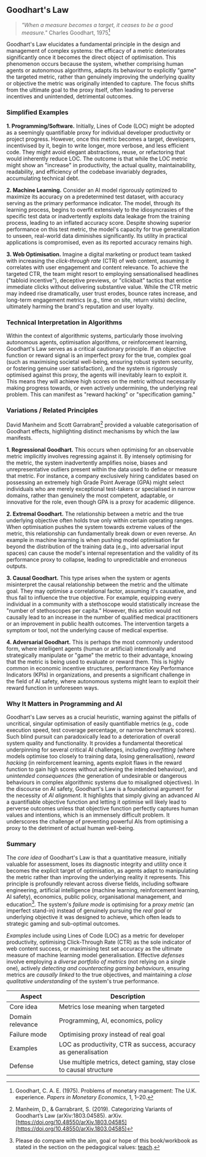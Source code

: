 
## Goodhart's Law

> *"When a measure becomes a target, it ceases to be a good measure."*
> Charles Goodhart, 1975[^good]

[^good]: Goodhart, C. A. E. (1975). Problems of monetary management: The U.K. experience.
*Papers in Monetary Economics*, 1, 1–20.

Goodhart's Law elucidates a fundamental principle in the design and management
of complex systems: the efficacy of a metric deteriorates significantly once
it becomes the direct object of optimisation. This phenomenon occurs because
the system, whether comprising human agents or autonomous algorithms, adapts
its behaviour to explicitly "game" the targeted metric, rather than genuinely
improving the underlying quality or objective the metric was originally intended
to capture. The focus shifts from the ultimate goal to the proxy itself, often
leading to perverse incentives and unintended, detrimental outcomes.


### Simplified Examples

__1. Programming/Software.__
Initially, Lines of Code (LOC) might be adopted as a seemingly quantifiable
proxy for individual developer productivity or project progress.
However, once this metric becomes a target, developers, incentivised by it,
begin to write longer, more verbose, and less efficient code. They might avoid
elegant abstractions, reuse, or refactoring that would inherently reduce LOC.
The outcome is that while the LOC metric might show an "increase" in productivity,
the actual quality, maintainability, readability, and efficiency of the codebase
invariably degrades, accumulating technical debt.

__2. Machine Learning.__
Consider an AI model rigorously optimized to maximize its accuracy on a predetermined
test dataset, with accuracy serving as the primary performance indicator. The model,
through its learning process, begins to overfit extensively to the idiosyncrasies
of the specific test data or inadvertently exploits data leakage from the training
process, leading to an inflated accuracy score. Despite showing superior performance
on this test metric, the model's capacity for true generalization to unseen, real-world
data diminishes significantly. Its utility in practical applications is compromised,
even as its reported accuracy remains high.

__3. Web Optimisation.__
Imagine a digital marketing or product team tasked with increasing the *click-through
rate* (CTR) of web content, assuming it correlates with user engagement and content
relevance. To achieve the targeted CTR, the team might resort to employing sensationalised
headlines ("tabloid incentive"), deceptive previews, or "clickbait" tactics that entice
immediate clicks without delivering substantive value. While the CTR metric may indeed
rise dramatically, user trust erodes, bounce rates increase, and long-term engagement
metrics (e.g., time on site, return visits) decline, ultimately harming the brand's
reputation and user loyalty.


### Technical Interpretation in Algorithms

Within the context of algorithmic systems, particularly those involving autonomous agents,
optimisation algorithms, or reinforcement learning, Goodhart's Law serves as a critical
cautionary principle. If an objective function or reward signal is an imperfect proxy
for the true, complex goal (such as maximising societal well-being, ensuring robust
system security, or fostering genuine user satisfaction), and the system is rigorously
optimised against this proxy, the agents will inevitably learn to exploit it. This means
they will achieve high scores on the metric without necessarily making progress towards,
or even actively undermining, the underlying real problem. This can manifest as
"reward hacking" or "specification gaming."


### Variations / Related Principles

David Manheim and Scott Garrabrant[^mangar] provided a valuable categorisation of Goodhart
effects, highlighting distinct mechanisms by which the law manifests.

[^mangar]: Manheim, D., & Garrabrant, S. (2019). Categorizing Variants of Goodhart’s Law
(arXiv:1803.04585). arXiv.
[https://doi.org/10.48550/arXiv.1803.04585](https://doi.org/10.48550/arXiv.1803.04585)

__1. Regressional Goodhart.__
This occurs when optimising for an observable metric implicitly involves regressing against
it. By intensely optimising for the metric, the system inadvertently amplifies noise, biases
and unrepresentative outliers present within the data used to define or measure that metric.
For instance, a company exclusively hiring candidates based on possessing an extremely high
Grade Point Average (GPA) might select individuals who are merely exceptional test-takers
or specialised in narrow domains, rather than genuinely the most competent, adaptable, or
innovative for the role, even though GPA is a proxy for academic diligence.

__2. Extremal Goodhart.__
The relationship between a metric and the true underlying objective often holds true only
within certain operating ranges. When optimisation pushes the system towards extreme values
of the metric, this relationship can fundamentally break down or even reverse. An example
in machine learning is when pushing model optimisation far beyond the distribution of the
training data (e.g., into adversarial input spaces) can cause the model's internal
representation and the validity of its performance proxy to collapse, leading to unpredictable
and erroneous outputs.

__3. Causal Goodhart.__
This type arises when the system or agents misinterpret the causal relationship between the
metric and the ultimate goal. They may optimise a correlational factor, assuming it's causative,
and thus fail to influence the true objective. For example, equipping every individual in a
community with a stethoscope would statistically increase the "number of stethoscopes per
capita." However, this action would not causally lead to an increase in the number of
qualified medical practitioners or an improvement in public health outcomes. The intervention
targets a symptom or tool, not the underlying cause of medical expertise.

__4. Adversarial Goodhart.__
This is perhaps the most commonly understood form, where intelligent agents (human or artificial)
intentionally and strategically manipulate or "game" the metric to their advantage, knowing that
the metric is being used to evaluate or reward them. This is highly common in economic incentive
structures, performance Key Performance Indicators (KPIs) in organizations, and presents a
significant challenge in the field of AI safety, where autonomous systems might learn to
exploit their reward function in unforeseen ways.


### Why It Matters in Programming and AI

Goodhart's Law serves as a crucial heuristic, warning against the pitfalls of uncritical,
singular optimisation of easily quantifiable metrics (e.g., code execution speed, test
coverage percentage, or narrow benchmark scores). Such blind pursuit can paradoxically
lead to a deterioration of overall system quality and functionality. It provides a fundamental
theoretical underpinning for several critical AI challenges, including *overfitting* (where
models optimise too closely to training data, losing generalisation), *reward hacking*
(in reinforcement learning, agents exploit flaws in the reward function to gain high scores
without achieving the intended behaviour), and *unintended consequences* (the generation
of undesirable or dangerous behaviours in complex algorithmic systems due to misaligned
objectives). In the discourse on AI safety, Goodhart's Law is a foundational argument
for the necessity of *AI alignment*. It highlights that simply giving an advanced AI a
quantifiable objective function and letting it optimise will likely lead to perverse
outcomes unless that objective function perfectly captures human values and intentions,
which is an immensely difficult problem. It underscores the challenge of preventing
powerful AIs from optimising a proxy to the detriment of actual human well-being.


### Summary

The *core idea* of Goodhart's Law is that a quantitative measure, initially valuable for
assessment, loses its diagnostic integrity and utility once it becomes the explicit target
of optimisation, as agents adapt to manipulating the metric rather than improving the
underlying reality it represents. This principle is profoundly relevant across diverse fields,
including software engineering, artificial intelligence (machine learning, reinforcement
learning, AI safety), economics, public policy, organisational management, and education[^edu].
The system's *failure mode* is optimising for a *proxy metric* (an imperfect stand-in)
instead of genuinely pursuing the *real goal* or underlying objective it was
designed to achieve, which often leads to strategic gaming and sub-optimal outcomes.

[^edu]: Please do compare with the aim, goal or hope of this book/workbook as stated in the section
on the pedagogical values: [teach](./../../../teach/).

*Examples* include using Lines of Code (LOC) as a metric for developer productivity, optimising
Click-Through Rate (CTR) as the sole indicator of web content success, or maximising test set
accuracy as the ultimate measure of machine learning model generalisation. Effective *defenses*
involve employing a *diverse portfolio of metrics* (not relying on a single one), actively
*detecting and counteracting gaming behaviours*, ensuring metrics are *causally linked* to
the true objectives, and maintaining a *close qualitative understanding* of the system's
true performance.

| Aspect           | Description                                                         |
|------------------|---------------------------------------------------------------------|
| Core idea        | Metrics lose meaning when targeted                                  |
| Domain relevance | Programming, AI, economics, policy                                  |
| Failure mode     | Optimising proxy instead of real goal                               |
| Examples         | LOC as productivity, CTR as success, accuracy as generalisation     |
| Defense          | Use multiple metrics, detect gaming, stay close to causal structure |


